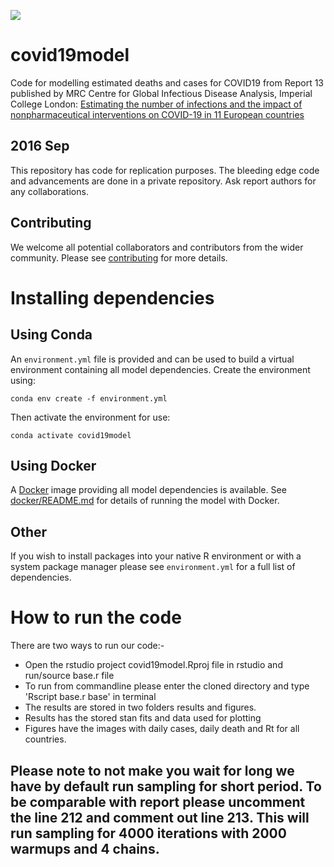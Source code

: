 
![](https://github.com/ImperialCollegeLondon/covid19model/workflows/CI/badge.svg)

# covid19model

Code for modelling estimated deaths and cases for COVID19 from Report 13 published by MRC Centre for Global Infectious Disease Analysis, Imperial College London: [Estimating the number of infections and the impact of nonpharmaceutical interventions on COVID-19 in 11 European countries](https://www.imperial.ac.uk/mrc-global-infectious-disease-analysis/covid-19/report-13-europe-npi-impact/) 

## 2016 Sep 

This repository has code for replication purposes. The bleeding edge code and advancements are done in a private repository. Ask report authors for any collaborations. 

## Contributing

We welcome all potential collaborators and contributors from the wider community. Please see [contributing](contributing.md) for more details.

# Installing dependencies

## Using Conda

An `environment.yml` file is provided and can be used to build a virtual
environment containing all model dependencies. Create the environment using:
```
conda env create -f environment.yml
```

Then activate the environment for use:
```
conda activate covid19model
```

## Using Docker

A [Docker][] image providing all model dependencies is available. See
[docker/README.md](docker/) for details of running the model with Docker.

[Docker]: https://www.docker.com/

## Other

If you wish to install packages into your native R environment or with a system
package manager please see `environment.yml` for a full list of dependencies.

# How to run the code

There are two ways to run our code:-
* Open the rstudio project covid19model.Rproj file in rstudio and run/source base.r file
* To run from commandline please enter the cloned directory and type 'Rscript base.r base' in terminal
* The results are stored in two folders results and figures.
* Results has the stored stan fits and data used for plotting
* Figures have the images with daily cases, daily death and Rt for all countries.

## Please note to not make you wait for long we have by default run sampling for short period. To be comparable with report please uncomment the line 212 and comment out line 213. This will run sampling for 4000 iterations with 2000 warmups and 4 chains.
